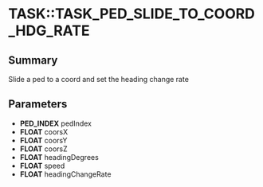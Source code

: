 # TASK::TASK_PED_SLIDE_TO_COORD_HDG_RATE

## Summary
Slide a ped to a coord and set the heading change rate

## Parameters
* **PED_INDEX** pedIndex
* **FLOAT** coorsX
* **FLOAT** coorsY
* **FLOAT** coorsZ
* **FLOAT** headingDegrees
* **FLOAT** speed
* **FLOAT** headingChangeRate